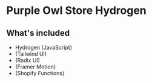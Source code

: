 # Purple Owl Store Hydrogen

## What's included

- Hydrogen (JavaScript)
- (Tailwind UI)
- (Radix UI)
- (Framer Motion)
- (Shopify Functions)
